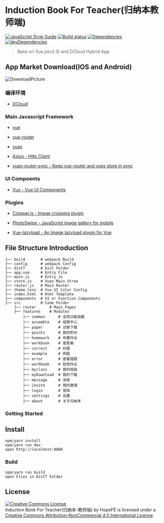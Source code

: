 # Induction Book For Teacher(归纳本教师端)

[![JavaScript Style Guide](https://img.shields.io/badge/code_style-standard-brightgreen.svg)](https://standardjs.com) [![Build status](https://ci.appveyor.com/api/projects/status/2qu59n38tva8mb40/branch/dev?svg=true)](https://ci.appveyor.com/project/HopeFE/gnb-teacher/branch/dev) [![Dependencies](https://david-dm.org/HopeFE/GNB_STUDENT/status.svg)](https://david-dm.org/HopeFE/GNB_TEACHER)
 [![devDependencies](https://david-dm.org/HopeFE/GNB_TEACHER/dev-status.svg)](https://david-dm.org/HopeFE/GNB_TEACHER?type=dev)
> Base on Vue.js(v2.3) and DCloud Hybrid App

## App Market Download(IOS and Android)

![DownloadPicture](http://okkula0y9.bkt.clouddn.com/teacher.png)

### 编译环境

-	[DCloud](http://www.dcloud.io/runtime.html)

### Main Javascript Framework

-	[vue](http://cn.vuejs.org/guide/)

-	[vue-router](http://router.vuejs.org/zh-cn/index.html)

-	[vuex](http://vuex.vuejs.org/zh-cn/index.html)

-	[Axios - Http Client](https://github.com/mzabriskie/axios)

-	[vuex-router-sync - Keep vue-router and vuex store in sync](https://github.com/vuejs/vuex-router-sync)

### UI Compoents

-	[Vux - Vue UI Components](https://vux.li/#/)

### Plugins

-	[Cropper.js - Image cropping plugin](https://fengyuanchen.github.io/cropperjs/)

-	[PhotoSwipe - JavaScript image gallery for mobile](https://github.com/dimsemenov/PhotoSwipe)

-	[Vue-lazyload - An Image lazyload plugin for Vue](https://github.com/hilongjw/vue-lazyload)

## File Structure Introduction

```
├── build       # webpack Build
├── config      # webpack Config
├── distT       # Dist Folder
├── app.vue     # Entry File
├── main.js     # Entry Js
├── store.js    # Vuex Main Stroe
├── router.js   # Main Router
├── theme.less  # Vux UI Color Config
├── index.html  # Html Template
├── components  # UI or Function Components
├── src         # Code Folder
    ├── router      # Main Pages
    ├── features    # Modules
        ├── common      # 全局功能函数
        ├── assemble    # 组卷中心
        ├── paper       # 试卷下载
        ├── points      # 我的积分
        |── homework    # 布置作业
        ├── workbook    # 查答案
        ├── correct     # 纠错
        ├── example     # 例题
        ├── error       # 查看错题
        ├── workbook    # 批改作业
        ├── myclass     # 我的班级
        ├── myDownload  # 我的下载
        ├── message     # 消息
        ├── invite      # 我的邀请
        ├── login       # 登陆
        ├── settings    # 设置
        ├── about       # 关于归纳本
```

### Getting Started


## Install
```
npm/yarn install
npm/yarn run dev
open http://localhost:8080
```

### Build
```
npm/yarn run build
open Files in DistT Folder
```
## License
<a rel="license" href="http://creativecommons.org/licenses/by-nc/4.0/"><img alt="Creative Commons License" style="border-width:0" src="https://i.creativecommons.org/l/by-nc/4.0/88x31.png" /></a><br /><span xmlns:dct="http://purl.org/dc/terms/" property="dct:title">Induction Book For Teacher(归纳本-教师端)</span> by <span xmlns:cc="http://creativecommons.org/ns#" property="cc:attributionName">HopeFE</span> is licensed under a <a rel="license" href="http://creativecommons.org/licenses/by-nc/4.0/">Creative Commons Attribution-NonCommercial 4.0 International License</a>.
